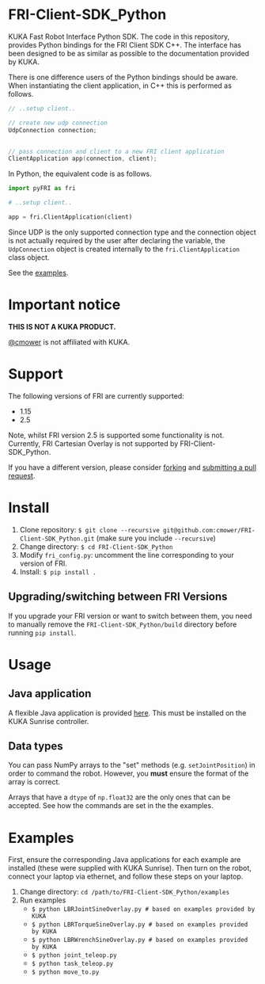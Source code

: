 # FRI-Client-SDK_Python

KUKA Fast Robot Interface Python SDK.
The code in this repository, provides Python bindings for the FRI Client SDK C++.
The interface has been designed to be as similar as possible to the documentation provided by KUKA.

There is one difference users of the Python bindings should be aware.
When instantiating the client application, in C++ this is performed as follows.

```cpp
// ..setup client..

// create new udp connection
UdpConnection connection;


// pass connection and client to a new FRI client application
ClientApplication app(connection, client);
```

In Python, the equivalent code is as follows.

```python
import pyFRI as fri

# ..setup client..

app = fri.ClientApplication(client)
```

Since UDP is the only supported connection type and the connection object is not actually required by the user after declaring the variable, the `UdpConnection` object is created internally to the `fri.ClientApplication` class object.

See the [examples](examples/).

# Important notice

**THIS IS NOT A KUKA PRODUCT.**

[@cmower](https://github.com/cmower) is not affiliated with KUKA.

# Support

The following versions of FRI are currently supported:
* 1.15
* 2.5

Note, whilst FRI version 2.5 is supported some functionality is not.
Currently, FRI Cartesian Overlay is not supported by FRI-Client-SDK_Python.

If you have a different version, please consider [forking](https://github.com/cmower/FRI-Client-SDK_Cpp/fork) and [submitting a pull request](https://github.com/cmower/FRI-Client-SDK_Cpp/pulls).

# Install

1. Clone repository: `$ git clone --recursive git@github.com:cmower/FRI-Client-SDK_Python.git` (make sure you include `--recursive`)
2. Change directory: `$ cd FRI-Client-SDK_Python`
3. Modify `fri_config.py`: uncomment the line corresponding to your version of FRI.
4. Install: `$ pip install .`

## Upgrading/switching between FRI Versions

If you upgrade your FRI version or want to switch between them, you need to manually remove the `FRI-Client-SDK_Python/build` directory before running `pip install`.

# Usage

## Java application

A flexible Java application is provided [here](https://github.com/cmower/LBR-Java-app).
This must be installed on the KUKA Sunrise controller.

## Data types

You can pass NumPy arrays to the "set" methods (e.g. `setJointPosition`) in order to command the robot.
However, you **must** ensure the format of the array is correct.

Arrays that have a `dtype` of `np.float32` are the only ones that can be accepted.
See how the commands are set in the the examples.

# Examples

First, ensure the corresponding Java applications for each example are installed (these were supplied with KUKA Sunrise).
Then turn on the robot, connect your laptop via ethernet, and follow these steps on your laptop.

1. Change directory: `cd /path/to/FRI-Client-SDK_Python/examples`
2. Run examples
   - `$ python LBRJointSineOverlay.py # based on examples provided by KUKA`
   - `$ python LBRTorqueSineOverlay.py # based on examples provided by KUKA`
   - `$ python LBRWrenchSineOverlay.py # based on examples provided by KUKA`
   - `$ python joint_teleop.py`
   - `$ python task_teleop.py`
   - `$ python move_to.py`

